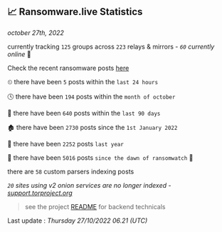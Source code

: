 
## 📈 Ransomware.live Statistics
_october 27th, 2022_

currently tracking `125` groups across `223` relays & mirrors - _`60` currently online_ 📡

Check the recent ransomware posts [here](https://www.ransomware.live/#/recentposts)


⏲ there have been `5` posts within the `last 24 hours`

🕓 there have been `194` posts within the `month of october`

📅 there have been `640` posts within the `last 90 days`

🏚 there have been `2730` posts since the `1st January 2022`

🚀 there have been `2252` posts `last year`

🦕 there have been `5016` posts `since the dawn of ransomwatch` 🐣

there are `58` custom parsers indexing posts

_`20` sites using v2 onion services are no longer indexed - [support.torproject.org](https://support.torproject.org/onionservices/v2-deprecation/)_

> see the project [README](https://github.com/jmousqueton/ransomwatch#readme) for backend technicals



Last update : _Thursday 27/10/2022 06.21 (UTC)_

